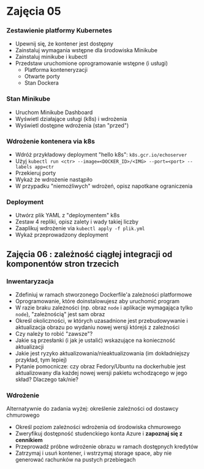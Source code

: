 # Zajęcia 05

### Zestawienie platformy Kubernetes

* Upewnij się, że kontener jest dostępny
* Zainstaluj wymagania wstępne dla środowiska Minikube
* Zainstaluj minikube i kubectl
* Przedstaw uruchomione oprogramowanie wstępne (i usługi)
  * Platforma konteneryzacji
  * Otwarte porty
  * Stan Dockera

### Stan Minikube
* Uruchom Minikube Dashboard
* Wyświetl działające usługi (k8s) i wdrożenia
* Wyświetl dostępne wdrożenia (stan "przed")

### Wdrożenie kontenera via k8s
* Wdróż przykładowy deployment "hello k8s": ```k8s.gcr.io/echoserver```
* Użyj ```kubectl run <ctr> --image=<DOCKER_ID>/<IMG> --port=<port> --labels app=ctr```
* Przekieruj porty
* Wykaż że wdrożenie nastąpiło
* W przypadku "niemożliwych" wdrożeń, opisz napotkane ograniczenia

### Deployment
* Utwórz plik YAML z "deploymentem" k8s
* Zestaw 4 repliki, opisz zalety i wady takiej liczby
* Zaaplikuj wdrożenie via ```kubectl apply -f plik.yml```
* Wykaż przeprowadzony deployment

## Zajęcia 06 : zależność ciągłej integracji od komponentów stron trzecich

### Inwentaryzacja
* Zdefiniuj w ramach stworzonego Dockerfile'a zależności platformowe
 * Oprogramowanie, które doinstalowujesz aby uruchomić program
 * W razie braku zależności (np. obraz ```node``` i aplikacje wymagająca tylko ```node```), "zależnością" jest sam obraz
* Określ okoliczności, w których uzasadnione jest przebudowywanie i aktualizacja obrazu po wydaniu nowej wersji którejś z zależności
 * Czy należy to robić "zawsze"?
 * Jakie są przesłanki (i jak je ustalić) wskazujące na konieczność aktualizacji
 * Jakie jest ryzyko aktualizowania/nieaktualizowania (im dokładniejszy przykład, tym lepiej)
* Pytanie pomocnicze: czy obraz Fedory/Ubuntu na dockerhubie jest aktualizowany dla każdej nowej wersji pakietu wchodzącego w jego skład? Dlaczego tak/nie?

### Wdrożenie
Alternatywnie do zadania wyżej: określenie zależności od dostawcy chmurowego
* Określ poziom zależności wdrożenia od środowiska chmurowego
* Zweryfikuj dostępność studenckiego konta Azure i **zapoznaj się z cennikiem**
* Przeprowadź próbne wdrożenie obrazu w ramach dostępnych kredytów
* Zatrzymaj i usuń kontener, i wstrzymaj storage space, aby nie generować rachunków na pustych przebiegach
